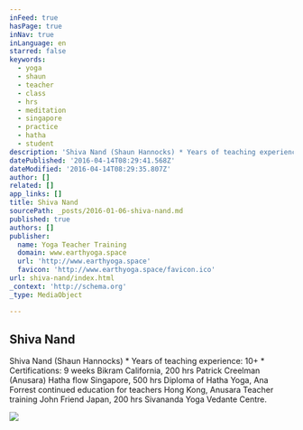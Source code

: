 ```yaml
---
inFeed: true
hasPage: true
inNav: true
inLanguage: en
starred: false
keywords:
  - yoga
  - shaun
  - teacher
  - class
  - hrs
  - meditation
  - singapore
  - practice
  - hatha
  - student
description: 'Shiva Nand (Shaun Hannocks) * Years of teaching experience: 10+ * Certifications: 9 weeks Bikram California, 200 hrs Patrick Creelman (Anusara) Hatha flow Singapore, 500 hrs Diploma of Hatha Yoga, Ana Forrest continued education for teachers Hong Kong, Anusara Teacher training John Friend Japan, 200 hrs Sivananda Yoga Vedante Centre.'
datePublished: '2016-04-14T08:29:41.568Z'
dateModified: '2016-04-14T08:29:35.807Z'
author: []
related: []
app_links: []
title: Shiva Nand
sourcePath: _posts/2016-01-06-shiva-nand.md
published: true
authors: []
publisher:
  name: Yoga Teacher Training
  domain: www.earthyoga.space
  url: 'http://www.earthyoga.space'
  favicon: 'http://www.earthyoga.space/favicon.ico'
url: shiva-nand/index.html
_context: 'http://schema.org'
_type: MediaObject

---
```

<article style=""><h1>Shiva Nand</h1><p>Shiva Nand (Shaun Hannocks) * Years of teaching experience: 10+ * Certifications: 9 weeks Bikram California, 200 hrs Patrick Creelman (Anusara) Hatha flow Singapore, 500 hrs Diploma of Hatha Yoga, Ana Forrest continued education for teachers Hong Kong, Anusara Teacher training John Friend Japan, 200 hrs Sivananda Yoga Vedante Centre.</p><img src="http://www.earthyoga.space/uploads/2/2/1/2/22127040/3212212_orig.jpg" /></article>